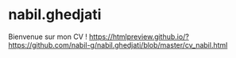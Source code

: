 # nabil.ghedjati

Bienvenue sur mon CV !
https://htmlpreview.github.io/?https://github.com/nabil-g/nabil.ghedjati/blob/master/cv_nabil.html
